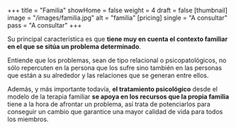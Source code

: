 +++
title = "Familia"
showHome = false
weight = 4
draft = false
[thumbnail]
image = "/images/familia.jpg"
alt = "familia"
[pricing]
single = "A consultar"
pass = "A consultar"
+++

Su principal característica es que **tiene muy en cuenta el contexto familiar en el que se sitúa un problema determinado**.

Entiende que los problemas, sean de tipo relacional o psicopatológicos, no sólo repercuten en la persona que los sufre sino también en las personas que están a su alrededor y las relaciones que se generan entre ellos.

Además, y más importante todavía, **el tratamiento psicológico** desde el modelo de la terapia familiar **se apoya en los recursos que la propia familia** tiene a la hora de afrontar un problema, así trata de potenciarlos para conseguir un cambio que garantice una mayor calidad de vida para todos los miembros.